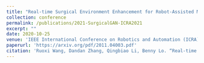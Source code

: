 ```yaml
---
title: "Real-time Surgical Environment Enhancement for Robot-Assisted Minimally Invasive Surgery Based on Super-Resolution"
collection: conference
permalink: /publications/2021-SurgicalGAN-ICRA2021
excerpt: ""
date: 2020-10-25
venue: 'IEEE International Conference on Robotics and Automation (ICRA)'
paperurl: 'https://arxiv.org/pdf/2011.04003.pdf'
citation: 'Ruoxi Wang, Dandan Zhang, Qingbiao Li, Benny Lo. “Real-time Surgical Environment Enhancement for Robot-Assisted Minimally Invasive Surgery Based on Super-Resolution,” IEEE International Conference on Robotics and Automation (CCF-C, ERA-A, Qualis-A1), 2021. arXiv preprint arXiv:1912.06095.'
---
```

<!-- <a href="https://drive.google.com/file/d/1mhYtMVwwkmpTKEkw11CdpiXGaP1j87U0/view?usp=sharing
" target="_blank"><img src="/images/customized/GraphMAPF2020.png" 
alt="IMAGE ALT TEXT HERE" width="560" height="315" border="10" /></a> -->


